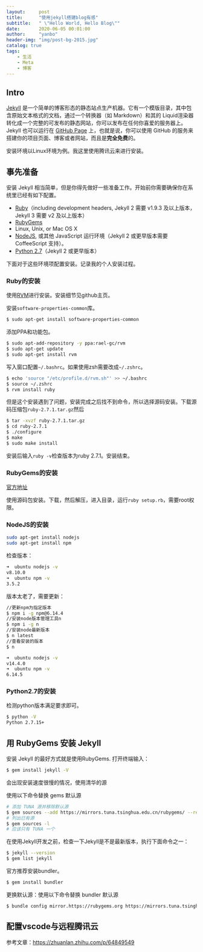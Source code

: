 ```yaml
---
layout:     post
title:      "使用jekyll搭建blog有感"
subtitle:   " \"Hello World, Hello Blog\""
date:       2020-06-05 00:01:00
author:     "yanbo"
header-img: "img/post-bg-2015.jpg"
catalog: true
tags:
    - 生活
    - Meta
    - 博客
---
```


## Intro

[Jekyll](http://jekyllcn.com/) 是一个简单的博客形态的静态站点生产机器。它有一个模版目录，其中包含原始文本格式的文档，通过一个转换器（如 Markdown）和其的 Liquid渲染器转化成一个完整的可发布的静态网站，你可以发布在任何你喜爱的服务器上。Jekyll 也可以运行在 [GitHub Page](http://pages.github.com/) 上，也就是说，你可以使用 GitHub 的服务来搭建你的项目页面、博客或者网站，而且是**完全免费**的。

安装环境以Linux环境为例。我这里使用腾讯云来进行安装。

## 事先准备

安装 Jekyll 相当简单，但是你得先做好一些准备工作。开始前你需要确保你在系统里已经有如下配置。

- [Ruby](http://www.ruby-lang.org/en/downloads/)（including development headers, Jekyll 2 需要 v1.9.3 及以上版本，Jekyll 3 需要 v2 及以上版本）
- [RubyGems](http://rubygems.org/pages/download)
- Linux, Unix, or Mac OS X
- [NodeJS](http://nodejs.org/), 或其他 JavaScript 运行环境（Jekyll 2 或更早版本需要 CoffeeScript 支持）。
- [Python 2.7](https://www.python.org/downloads/)（Jekyll 2 或更早版本）

下面对于这些环境项配置安装。记录我的个人安装过程。

### Ruby的安装

使用[RVM](https://github.com/rvm/ubuntu_rvm)进行安装。安装细节见github主页。

安装`software-properties-common`库。

```bash
$ sudo apt-get install software-properties-common
```

添加PPA和功能包。

```bash
$ sudo apt-add-repository -y ppa:rael-gc/rvm
$ sudo apt-get update
$ sudo apt-get install rvm
```

写入窗口配置`~/.bashrc`。如果使用zsh需要改成`~/.zshrc`。

```bash
$ echo 'source "/etc/profile.d/rvm.sh"' >> ~/.bashrc
$ source ~/.zshrc
$ rvm install ruby
```

但是这个安装遇到了问题，安装完成之后找不到命令，所以选择源码安装。下载源码压缩包`ruby-2.7.1.tar.gz`然后

```bash
$ tar -xvzf ruby-2.7.1.tar.gz
$ cd ruby-2.7.1
$ ./configure
$ make
$ sudo make install		
```

安装后输入`ruby -v`检查版本为ruby 2.7.1。安装结束。

### RubyGems的安装

[官方地址](https://rubygems.org/pages/download)

使用源码包安装。下载，然后解压，进入目录，运行`ruby setup.rb`，需要root权限。

### NodeJS的安装

```bash
sudo apt-get install nodejs
sudo apt-get install npm
```

检查版本：

```bash
➜  ubuntu nodejs -v
v8.10.0
➜  ubuntu npm -v
3.5.2
```

版本太老了，需要更新：

```bash
//更新npm为指定版本
$ npm i -g npm@6.14.4  
//安装node版本管理工具n
$ npm i -g n
//安装node最新版本
$ n latest
//查看安装的版本
$ n
```

```bash
➜  ubuntu nodejs -v
v14.4.0
➜  ubuntu npm -v
6.14.5
```


### Python2.7的安装

检测python版本满足要求即可。

```bash
$ python -V
Python 2.7.15+
```

## 用 RubyGems 安装 Jekyll

安装 Jekyll 的最好方式就是使用RubyGems. 打开终端输入：

```bash
$ gem install jekyll -V
```

会出现安装速度很慢的情况，使用清华的源

使用以下命令替换 gems 默认源

```bash
# 添加 TUNA 源并移除默认源
$ gem sources --add https://mirrors.tuna.tsinghua.edu.cn/rubygems/ --remove https://rubygems.org/
# 列出已有源
$ gem sources -l
# 应该只有 TUNA 一个
```

在使用Jekyll开发之前，检查一下Jekyll是不是最新版本，执行下面命令之一：

```bash
$ jekyll --version
$ gem list jekyll
```

官方推荐安装bundler。

```bash
$ gem install bundler
```

更换默认源：使用以下命令替换 bundler 默认源

```bash
$ bundle config mirror.https://rubygems.org https://mirrors.tuna.tsinghua.edu.cn/rubygems
```

## 配置vscode与远程腾讯云

参考文章：https://zhuanlan.zhihu.com/p/64849549

